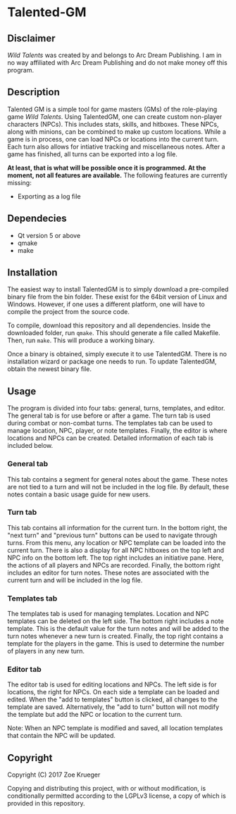 # Talented-GM

## Disclaimer
*Wild Talents* was created by and belongs to Arc Dream Publishing. I am in no way affiliated with Arc Dream Publishing and do not make money off this program.

## Description
Talented GM is a simple tool for game masters (GMs) of the role-playing game *Wild Talents*. Using TalentedGM, one can create custom non-player characters (NPCs). This includes stats, skills, and hitboxes. These NPCs, along with minions, can be combined to make up custom locations. While a game is in process, one can load NPCs or locations into the current turn. Each turn also allows for intiative tracking and miscellaneous notes. After a game has finished, all turns can be exported into a log file.

**At least, that is what will be possible once it is programmed. At the moment, not all features are available.** The following features are currently missing:
 * Exporting as a log file

## Dependecies
 * Qt version 5 or above
 * qmake
 * make
 
## Installation
The easiest way to install TalentedGM is to simply download a pre-compiled binary file from the bin folder. These exist for the 64bit version of Linux and Windows. However, if one uses a different platform, one will have to compile the project from the source code.

To compile, download this repository and all dependencies. Inside the downloaded folder, run `qmake`. This should generate a file called Makefile. Then, run `make`. This will produce a working binary.

Once a binary is obtained, simply execute it to use TalentedGM. There is no installation wizard or package one needs to run. To update TalentedGM, obtain the newest binary file.

## Usage
The program is divided into four tabs: general, turns, templates, and editor. The general tab is for use before or after a game. The turn tab is used during combat or non-combat turns. The templates tab can be used to manage location, NPC, player, or note templates. Finally, the editor is where locations and NPCs can be created. Detailed information of each tab is included below.

### General tab
This tab contains a segment for general notes about the game. These notes are not tied to a turn and will not be included in the log file. By default, these notes contain a basic usage guide for new users.

### Turn tab
This tab contains all information for the current turn. In the bottom right, the "next turn" and "previous turn" buttons can be used to navigate through turns. From this menu, any location or NPC template can be loaded into the current turn. There is also a display for all NPC hitboxes on the top left and NPC info on the bottom left. The top right includes an initiative pane. Here, the actions of all players and NPCs are recorded. Finally, the bottom right includes an editor for turn notes. These notes are associated with the current turn and will be included in the log file.

### Templates tab
The templates tab is used for managing templates. Location and NPC templates can be deleted on the left side. The bottom right includes a note template. This is the default value for the turn notes and will be added to the turn notes whenever a new turn is created. Finally, the top right contains a template for the players in the game. This is used to determine the number of players in any new turn.

### Editor tab
The editor tab is used for editing locations and NPCs. The left side is for locations, the right for NPCs. On each side a template can be loaded and edited. When the "add to templates" button is clicked, all changes to the template are saved. Alternatively, the "add to turn" button will not modify the template but add the NPC or location to the current turn.

Note: When an NPC template is modified and saved, all location templates that contain the NPC will be updated.

## Copyright
Copyright (C) 2017 Zoe Krueger

Copying and distributing this project, with or without modification, is conditionally permitted according to the LGPLv3 license, a copy of which is provided in this repository. 
